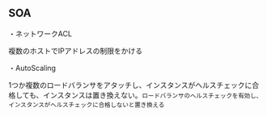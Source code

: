 ## SOA

・ネットワークACL

複数のホストでIPアドレスの制限をかける

・AutoScaling

1つか複数のロードバランサをアタッチし、インスタンスがヘルスチェックに合格しても、インスタンスは置き換えない。`ロードバランサのヘルスチェックを有効し、インスタンスがヘルスチェックに合格しないと置き換える`
